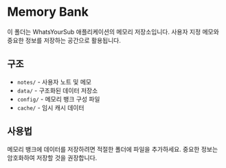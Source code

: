 # Memory Bank

이 폴더는 WhatsYourSub 애플리케이션의 메모리 저장소입니다. 사용자 지정 메모와 중요한 정보를 저장하는 공간으로 활용됩니다.

## 구조

- `notes/` - 사용자 노트 및 메모
- `data/` - 구조화된 데이터 저장소
- `config/` - 메모리 뱅크 구성 파일
- `cache/` - 임시 캐시 데이터

## 사용법

메모리 뱅크에 데이터를 저장하려면 적절한 폴더에 파일을 추가하세요.
중요한 정보는 암호화하여 저장할 것을 권장합니다. 